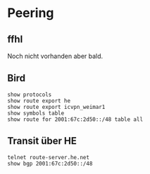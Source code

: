 # Peering

## ffhl
Noch nicht vorhanden aber bald.

## Bird
```
show protocols
show route export he
show route export icvpn_weimar1
show symbols table
show route for 2001:67c:2d50::/48 table all
```

## Transit über HE

```
telnet route-server.he.net
show bgp 2001:67c:2d50::/48
```
